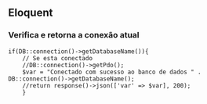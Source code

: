## Eloquent





### Verifica e retorna a conexão atual



```
if(DB::connection()->getDatabaseName()){
	// Se esta conectado
    //DB::connection()->getPdo();
    $var = "Conectado com sucesso ao banco de dados " . DB::connection()->getDatabaseName();
    //return response()->json(['var' => $var], 200);
    }
```

    
